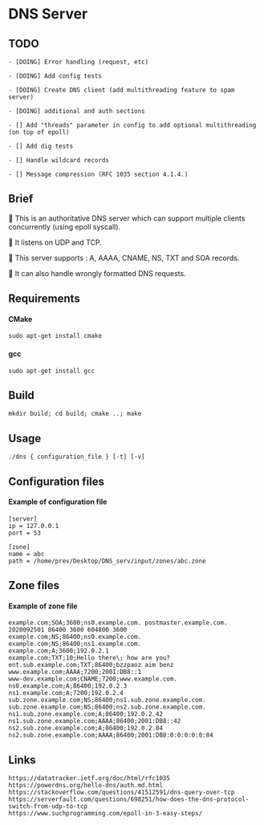 # DNS Server

## TODO

    - [DOING] Error handling (request, etc)

    - [DOING] Add config tests

    - [DOING] Create DNS client (add multithreading feature to spam server)

    - [DOING] additional and auth sections

    - [] Add "threads" parameter in config to add optional multithreading (on top of epoll)

    - [] Add dig tests

    - [] Handle wildcard records

    - [] Message compression (RFC 1035 section 4.1.4.)

## Brief

📍 This is an authoritative DNS server which can support multiple clients concurrently (using epoll syscall).

📍 It listens on UDP and TCP.

📍 This server supports : A, AAAA, CNAME, NS, TXT and SOA records.

📍 It can also handle wrongly formatted DNS requests.

## Requirements

#### CMake

    sudo apt-get install cmake

#### gcc

    sudo apt-get install gcc


## Build

    mkdir build; cd build; cmake ..; make

## Usage

    ./dns { configuration_file } [-t] [-v]

## Configuration files

#### Example of configuration file

    [server]
    ip = 127.0.0.1
    port = 53

    [zone]
    name = abc
    path = /home/prev/Desktop/DNS_serv/input/zones/abc.zone

## Zone files

#### Example of zone file

    example.com;SOA;3600;ns0.example.com. postmaster.example.com. 2020092501 86400 3600 604800 3600
    example.com;NS;86400;ns0.example.com.
    example.com;NS;86400;ns1.example.com.
    example.com;A;3600;192.0.2.1
    example.com;TXT;10;Hello there\; how are you?
    ent.sub.example.com;TXT;86400;bzzpaoz aim benz
    www.example.com;AAAA;7200;2001:DB8::1
    www-dev.example.com;CNAME;7200;www.example.com.
    ns0.example.com;A;86400;192.0.2.3
    ns1.example.com;A;7200;192.0.2.4
    sub.zone.example.com;NS;86400;ns1.sub.zone.example.com.
    sub.zone.example.com;NS;86400;ns2.sub.zone.example.com.
    ns1.sub.zone.example.com;A;86400;192.0.2.42
    ns1.sub.zone.example.com;AAAA;86400;2001:DB8::42
    ns2.sub.zone.example.com;A;86400;192.0.2.84
    ns2.sub.zone.example.com;AAAA;86400;2001:DB8:0:0:0:0:0:84

## Links

    https://datatracker.ietf.org/doc/html/rfc1035
    https://powerdns.org/hello-dns/auth.md.html
    https://stackoverflow.com/questions/41512591/dns-query-over-tcp
    https://serverfault.com/questions/698251/how-does-the-dns-protocol-switch-from-udp-to-tcp
    https://www.suchprogramming.com/epoll-in-3-easy-steps/
